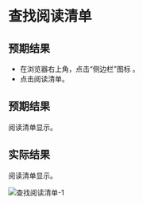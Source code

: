 # 查找阅读清单

## 预期结果

- 在浏览器右上角，点击“侧边栏”图标 。
- 点击阅读清单。

## 预期结果

阅读清单显示。

## 实际结果

阅读清单显示。

![查找阅读清单-1](../img/查找阅读清单-1.png)